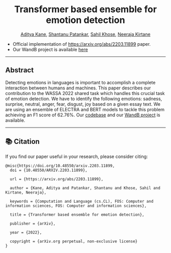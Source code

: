 <div align="center">
  
# Transformer based ensemble for emotion detection
[Aditya Kane](https://github.com/AdityaKane2001), [Shantanu Patankar](https://github.com/shantypat), [Sahil Khose](https://github.com/sahilkhose), [Neeraja Kirtane](www.github.com/neeraja1504)
</div>

- Official implementation of https://arxiv.org/abs/2203.11899 paper. <br>
- Our WandB project is available [here](https://wandb.ai/acl_wassa_pictxmanipal/acl_wassa) 

--------------------------------------------------------------------------------------------
## Abstract
Detecting emotions in languages is important to accomplish a complete interaction between humans and machines. This paper describes our contribution to the WASSA 2022 shared task which handles this crucial task of emotion detection. We have to identify the following emotions: sadness, surprise, neutral, anger, fear, disgust, joy based on a given essay text. We are using an ensemble of ELECTRA and BERT models to tackle this problem achieving an F1 score of 62.76%. Our [codebase](https://github.com/AdityaKane2001/ACL_WASSA) and our [WandB project](https://wandb.ai/acl_wassa_pictxmanipal/acl_wassa) is available.

--------------------------------------------------------------------------------------------
## :books: Citation
If you find our paper useful in your research, please consider citing:
```
@misc{https://doi.org/10.48550/arxiv.2203.11899,
  doi = {10.48550/ARXIV.2203.11899},
  
  url = {https://arxiv.org/abs/2203.11899},
  
  author = {Kane, Aditya and Patankar, Shantanu and Khose, Sahil and Kirtane, Neeraja},
  
  keywords = {Computation and Language (cs.CL), FOS: Computer and information sciences, FOS: Computer and information sciences},
  
  title = {Transformer based ensemble for emotion detection},
  
  publisher = {arXiv},
  
  year = {2022},
  
  copyright = {arXiv.org perpetual, non-exclusive license}
}

```
